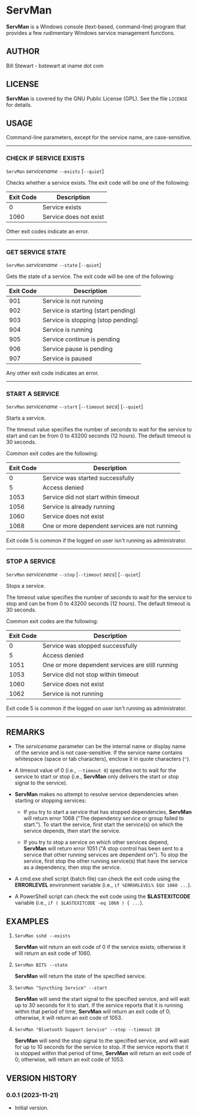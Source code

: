 # ServMan

**ServMan** is a Windows console (text-based, command-line) program that provides a few rudimentary Windows service management functions.

## AUTHOR

Bill Stewart - bstewart at iname dot com

## LICENSE

**ServMan** is covered by the GNU Public License (GPL). See the file `LICENSE` for details.

## USAGE

Command-line parameters, except for the service name, are case-sensitive.

---

### CHECK IF SERVICE EXISTS

`ServMan` _servicename_ `--exists` [`--quiet`]

Checks whether a service exists. The exit code will be one of the following:

| Exit Code | Description
| --------- | -----------
| 0         | Service exists
| 1060      | Service does not exist

Other exit codes indicate an error.

---

### GET SERVICE STATE

`ServMan` _servicename_ `--state` [`--quiet`]

Gets the state of a service. The exit code will be one of the following:

| Exit Code | Description
| --------- | -----------
| 901       | Service is not running
| 902       | Service is starting (start pending)
| 903       | Service is stopping (stop pending)
| 904       | Service is running
| 905       | Service continue is pending
| 906       | Service pause is pending
| 907       | Service is paused

Any other exit code indicates an error.

---

### START A SERVICE

`ServMan` _servicename_ `--start` [`--timeout` _secs_] [`--quiet`]

Starts a service.

The timeout value specifies the number of seconds to wait for the service to start and can be from 0 to 43200 seconds (12 hours). The default timeout is 30 seconds.

Common exit codes are the following:

| Exit Code | Description
| --------- | -----------
| 0         | Service was started successfully
| 5         | Access denied
| 1053      | Service did not start within timeout
| 1056      | Service is already running
| 1060      | Service does not exist
| 1068      | One or more dependent services are not running

Exit code 5 is common if the logged on user isn't running as administrator.

---

### STOP A SERVICE

`ServMan` _servicename_ `--stop` [`--timeout` _secs_] [`--quiet`]

Stops a service.

The timeout value specifies the number of seconds to wait for the service to stop and can be from 0 to 43200 seconds (12 hours). The default timeout is 30 seconds.

Common exit codes are the following:

| Exit Code | Description
| --------- | -----------
| 0         | Service was stopped successfully
| 5         | Access denied
| 1051      | One or more dependent services are still running
| 1053      | Service did not stop within timeout
| 1060      | Service does not exist
| 1062      | Service is not running

Exit code 5 is common if the logged on user isn't running as administrator.

---

## REMARKS

* The _servicename_ parameter can be the internal name or display name of the service and is not case-sensitive. If the service name contains whitespace (space or tab characters), enclose it in quote characters (`"`).

* A timeout value of 0 (i.e., `--timeout 0`) specifies not to wait for the service to start or stop (i.e., **ServMan** only delivers the start or stop signal to the service).

* **ServMan** makes no attempt to resolve service dependencies when starting or stopping services:

  * If you try to start a service that has stopped dependencies, **ServMan** will return error 1068 ("The dependency service or group failed to start."). To start the service, first start the service(s) on which the service depends, then start the service.

  * If you try to stop a service on which other services depend, **ServMan** will return error 1051 ("A stop control has been sent to a service that other running services are dependent on"). To stop the service, first stop the other running service(s) that have the service as a dependency, then stop the service.

* A cmd.exe shell script (batch file) can check the exit code using the **ERRORLEVEL** environment variable (i.e., `if %ERRORLEVEL% EQU 1060 ...`).

* A PowerShell script can check the exit code using the **$LASTEXITCODE** variable (i.e., `if ( $LASTEXITCODE -eq 1060 ) { ...`).

## EXAMPLES

1. `ServMan sshd --exists`

   **ServMan** will return an exit code of 0 if the service exists; otherwise it will return an exit code of 1060.

2. `ServMan BITS --state`

   **ServMan** will return the state of the specified service.

3. `ServMan "Syncthing Service" --start`

   **ServMan** will send the start signal to the specified service, and will wait up to 30 seconds for it to start. If the service reports that it is running within that period of time, **ServMan** will return an exit code of 0; otherwise, it will return an exit code of 1053.

4. `ServMan "Bluetooth Support Service" --stop --timeout 10`

   **ServMan** will send the stop signal to the specified service, and will wait for up to 10 seconds for the service to stop. If the service reports that it is stopped within that period of time, **ServMan** will return an exit code of 0; otherwise, will return an exit code of 1053.

## VERSION HISTORY

### 0.0.1 (2023-11-21)

* Initial version.

